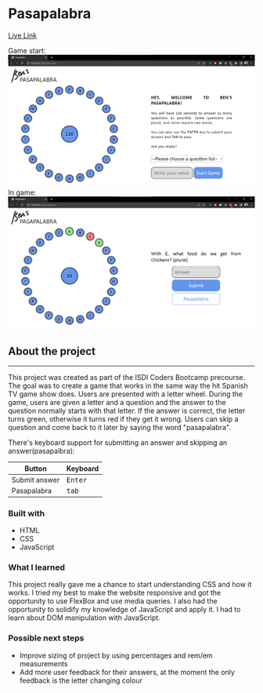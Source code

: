 # Pasapalabra

[Live Link](https://cerulean-lokum-c4292b.netlify.app/)

Game start:
![Game start](/pasapalabra-screenshot-game-start.png)
In game:
![In game](/pasapalabra-screenshot-in-game.png)

## About the project

---

This project was created as part of the ISDI Coders Bootcamp precourse. The goal was to create a game that works in the same way the hit Spanish TV game show does. Users are presented with a letter wheel. During the game, users are given a letter and a question and the answer to the question normally starts with that letter. If the answer is correct, the letter turns green, otherwise it turns red if they get it wrong. Users can skip a question and come back to it later by saying the word "pasapalabra".

There's keyboard support for submitting an answer and skipping an answer(pasapalbra):

| Button        | Keyboard         |
| ------------- | ---------------- |
| Submit answer | <kbd>Enter</kbd> |
| Pasapalabra   | <kbd>tab</kbd>   |

### Built with

-   HTML
-   CSS
-   JavaScript

### What I learned

This project really gave me a chance to start understanding CSS and how it works. I tried my best to make the website responsive and got the opportunity to use FlexBox and use media queries. I also had the opportunity to solidify my knowledge of JavaScript and apply it. I had to learn about DOM manipulation with JavaScript.

### Possible next steps

-   Improve sizing of project by using percentages and rem/em measurements
-   Add more user feedback for their answers, at the moment the only feedback is the letter changing colour

